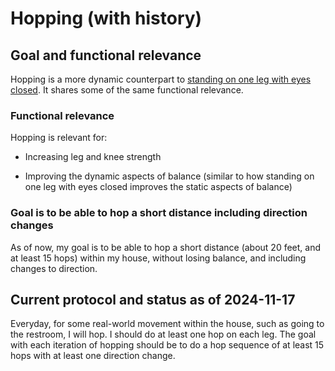 # Hopping (with history)

## Goal and functional relevance

Hopping is a more dynamic counterpart to [standing on one leg with
eyes closed](standing-on-one-leg-with-eyes-closed-with-history.md). It
shares some of the same functional relevance.

### Functional relevance

Hopping is relevant for:

* Increasing leg and knee strength

* Improving the dynamic aspects of balance (similar to how standing on
  one leg with eyes closed improves the static aspects of balance)

### Goal is to be able to hop a short distance including direction changes

As of now, my goal is to be able to hop a short distance (about 20
feet, and at least 15 hops) within my house, without losing balance,
and including changes to direction.

## Current protocol and status as of 2024-11-17

Everyday, for some real-world movement within the house, such as going
to the restroom, I will hop. I should do at least one hop on each
leg. The goal with each iteration of hopping should be to do a hop
sequence of at least 15 hops with at least one direction change.